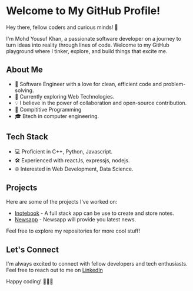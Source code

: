 # Welcome to My GitHub Profile!

Hey there, fellow coders and curious minds! 👋

I'm Mohd Yousuf Khan, a passionate software developer on a journey to turn ideas into reality through lines of code. Welcome to my GitHub playground where I tinker, explore, and build things that excite me.

## About Me

- 🚀 Software Engineer with a love for clean, efficient code and problem-solving.
- 🌱 Currently exploring Web Technologies.
- 💡 I believe in the power of collaboration and open-source contribution.
- 💪 Compititive Programming
- 🎓 Btech in computer engineering.

## Tech Stack

- 💻 Proficient in C++, Python, Javascript.
- 🛠️ Experienced with reactJs, expressjs, nodejs.
- 🌐 Interested in Web Development, Data Science.

## Projects

Here are some of the projects I've worked on:

- [Inotebook](https://github.com/M-Yousuf123/inotebook) - A full stack app can be use to create and store notes.
- [Newsapp](https://github.com/M-Yousuf123/newsapp-react) - Newsapp will provide you latest news.

Feel free to explore my repositories for more cool stuff!

## Let's Connect

I'm always excited to connect with fellow developers and tech enthusiasts. Feel free to reach out to me on [LinkedIn](https://www.linkedin.com/in/mohd-yousuf-khan-154379229/)

Happy coding! 🚀👨‍💻
